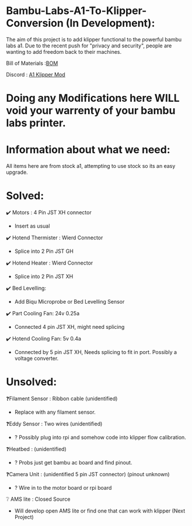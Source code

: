 # Bambu-Labs-A1-To-Klipper-Conversion (In Development):

The aim of this project is to add klipper functional to the powerful bambu labs a1.
Due to the recent push for "privacy and security", people are wanting to add freedom back to their machines.

Bill of Materials :[BOM](https://docs.google.com/spreadsheets/d/1AV4G6ZVxCB9UINE7sgqaOE8Zk1H3DC7Mk_idkd3VZ8s/edit?usp=sharing)

Discord : [A1 Klipper Mod](https://discord.gg/Ssx37MAkGv)

# Doing any Modifications here WILL void your warrenty of your bambu labs printer.

# Information about what we need:
All items here are from stock a1, attempting to use stock so its an easy upgrade.


# Solved:
✔️ Motors : 4 Pin JST XH connector
- Insert as usual

✔️ Hotend Thermister : Wierd Connector
- Splice into 2 Pin JST GH

✔️ Hotend Heater : Wierd Connector
- Splice into 2 Pin JST XH

✔️ Bed Levelling:
- Add Biqu Microprobe or Bed Levelling Sensor

✔️ Part Cooling Fan: 24v 0.25a
- Connected 4 pin JST XH, might need splicing

✔️ Hotend Cooling Fan: 5v 0.4a
- Connected by 5 pin JST XH, Needs splicing to fit in port. Possibly a voltage converter.

# Unsolved:
❓Filament Sensor : Ribbon cable (unidentified)
- Replace with any filament sensor.

❓Eddy Sensor : Two wires (unidentified)
- ? Possibly plug into rpi and somehow code into klipper flow calibration.

❓Heatbed : (unidentified)
- ? Probs just get bambu ac board and find pinout.

❓Camera Unit : (unidentified 5 pin JST connector) (pinout unknown)
- ? Wire in to the motor board or rpi board

❔ AMS lite : Closed Source
- Will develop open AMS lite or find one that can work with klipper (Next Project)




